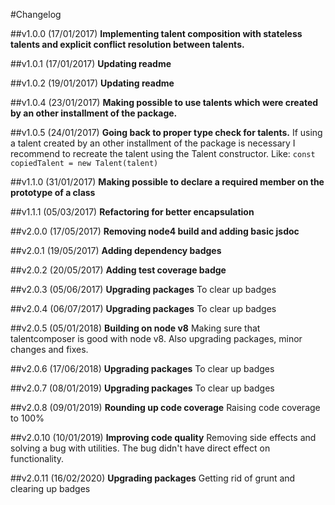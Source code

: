 #Changelog

##v1.0.0 (17/01/2017)
**Implementing talent composition with stateless talents and explicit conflict resolution between talents.**

##v1.0.1 (17/01/2017)
**Updating readme**

##v1.0.2 (19/01/2017)
**Updating readme**

##v1.0.4 (23/01/2017)
**Making possible to use talents which were created by an other installment of the package.**

##v1.0.5 (24/01/2017)
**Going back to proper type check for talents.** If using a talent created by an other installment of the package is necessary I recommend to recreate the talent using the Talent constructor. Like: `const copiedTalent = new Talent(talent)`

##v1.1.0 (31/01/2017)
**Making possible to declare a required member on the prototype of a class**

##v1.1.1 (05/03/2017)
**Refactoring for better encapsulation**

##v2.0.0 (17/05/2017)
**Removing node4 build and adding basic jsdoc**

##v2.0.1 (19/05/2017)
**Adding dependency badges**

##v2.0.2 (20/05/2017)
**Adding test coverage badge**

##v2.0.3 (05/06/2017)
**Upgrading packages** To clear up badges

##v2.0.4 (06/07/2017)
**Upgrading packages** To clear up badges

##v2.0.5 (05/01/2018)
**Building on node v8** Making sure that talentcomposer is good with node v8. Also upgrading packages, minor changes and fixes.

##v2.0.6 (17/06/2018)
**Upgrading packages** To clear up badges

##v2.0.7 (08/01/2019)
**Upgrading packages** To clear up badges

##v2.0.8 (09/01/2019)
**Rounding up code coverage** Raising code coverage to 100%

##v2.0.10 (10/01/2019)
**Improving code quality** Removing side effects and solving a bug with utilities. The bug didn't have direct effect on functionality.

##v2.0.11 (16/02/2020)
**Upgrading packages** Getting rid of grunt and clearing up badges
